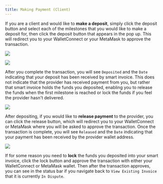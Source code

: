 ```yaml
---
title: Making Payment (Client)
---
```


If you are a client and would like to **make a deposit**, simply click the deposit button and select each of the milestones that you would like to make a deposit for, then click the deposit button that appears in the pop up. This will redirect you to your WalletConnect or your MetaMask to approve the transaction.

![](https://i.imgur.com/a4Ofgf0.png)

![](https://i.imgur.com/Qk0v8Z6.png)

After you complete the transaction, you will see `Deposited` and the `Date` indicating that your deposit has been received by smart invoice. This does not indicate that the provider has received payment from you, but rather that smart invoice holds the funds you deposited, enabling you to release the funds when the first milestone is reached or lock the funds if you feel the provider hasn't delivered.

![](https://i.imgur.com/EWcmDYb.png)


After depositing, if you would like to **release payment** to the provider, you can click the release button, which will redirect you to your WalletConnect or MetaMask where you will be asked to approve the transaction. Once the transaction is complete, you will see `Released` and the `Date` indicating that your payment has been received by the provider wallet address.

![](https://i.imgur.com/O5vsTwn.png)

If for some reason you need to **lock** the funds you deposited into your smart invoice, click the lock button and approve the transaction with either your WalletConnect or MetaMask wallet. Then after the transaction approves, you can see in the status bar if you navigate back to `View Existing Invoice` that it is currently `In Dispute`.
